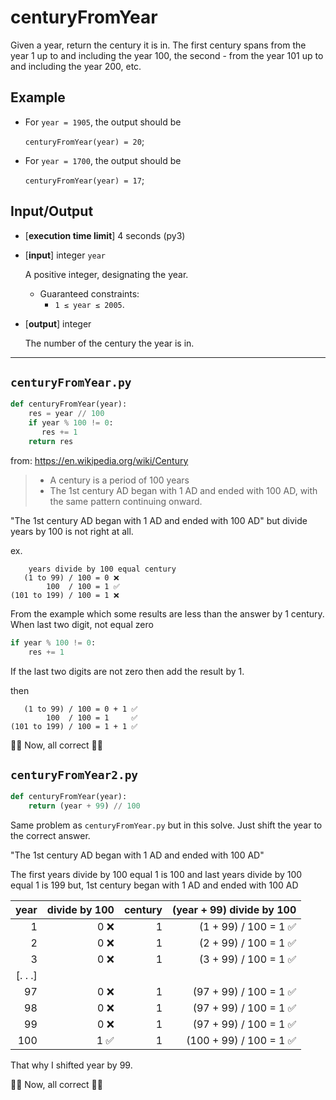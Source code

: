 # centuryFromYear

Given a year, return the century it is in. The first century spans from the year 1 up to and including the year 100, the second - from the year 101 up to and including the year 200, etc.

## Example

* For `year = 1905`, the output should be 
  
    `centuryFromYear(year) = 20`;

* For `year = 1700`, the output should be 
  
    `centuryFromYear(year) = 17`;

## Input/Output
* [**execution time limit**] 4 seconds (py3)
* [**input**] integer `year` 

    A positive integer, designating the year.

  * Guaranteed constraints:
    * `1 ≤ year ≤ 2005`.
* [**output**] integer

    The number of the century the year is in.

---

`centuryFromYear.py`
---
```python
def centuryFromYear(year):
    res = year // 100
    if year % 100 != 0:
       res += 1
    return res
```

from: <https://en.wikipedia.org/wiki/Century>

>- A century is a period of 100 years
>- The 1st century AD began with 1 AD and ended with 100 AD, with the same pattern continuing onward.

"The 1st century AD began with 1 AD and ended with 100 AD" but divide years by 100 is not right at all.

ex.

```
    years divide by 100 equal century
   (1 to 99) / 100 = 0 ❌
        100  / 100 = 1 ✅
(101 to 199) / 100 = 1 ❌
```

From the example which some results are less than the answer by 1 century. When last two digit, not equal zero

```python
if year % 100 != 0:
    res += 1
```

If the last two digits are not zero then add the result by 1.

then

```
   (1 to 99) / 100 = 0 + 1 ✅
        100  / 100 = 1     ✅
(101 to 199) / 100 = 1 + 1 ✅
```

🥳🥳 Now, all correct 🥳🥳

`centuryFromYear2.py`
---
```python
def centuryFromYear(year):
    return (year + 99) // 100
```

Same problem as `centuryFromYear.py` but in this solve. Just shift the year to the correct answer.

"The 1st century AD began with 1 AD and ended with 100 AD"

The first years divide by 100 equal 1 is 100 and last years divide by 100 equal 1 is 199 but, 1st century began with 1 AD and ended with 100 AD

|year	|divide by 100	  |century		| (year +  99) divide by 100|
|---:|---:|---:|---:|
|1|0 ❌|1|(1 + 99) / 100 = 1 ✅|
|2|0 ❌|1|(2 + 99) / 100 = 1 ✅|
|3|0 ❌|1|(3 + 99) / 100 = 1 ✅|
|[. . .]||||
|97|0 ❌|1|(97 + 99) / 100 = 1 ✅|
|98|0 ❌|1|(97 + 99) / 100 = 1 ✅|
|99|0 ❌|1|(97 + 99) / 100 = 1 ✅|
|100|1 ✅|1|(100 + 99) / 100 = 1 ✅|

That why I shifted year by 99.

🥳🥳 Now, all correct 🥳🥳